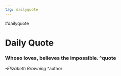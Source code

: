 ```yaml
---
tag: dailyquote
---
```


#dailyquote

# Daily Quote

### Whoso loves, believes the impossible. ^quote
*-Elizabeth Browning* ^author

